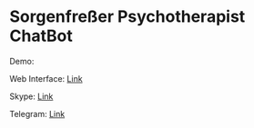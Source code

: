 # Sorgenfreßer Psychotherapist ChatBot

Demo:

Web Interface: [Link](http://nasirifard.de/chat.html)

Skype: [Link](https://join.skype.com/bot/e56ac4e3-8f99-4d45-9b79-e65438000aa4)

Telegram: [Link](https://telegram.me/sorgenfresser_bot)